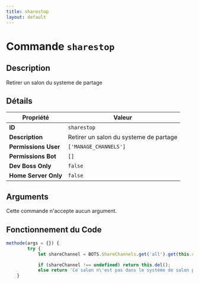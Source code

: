```yaml
---
title: sharestop
layout: default
---
```


# Commande `sharestop`

## Description

Retirer un salon du systeme de partage

## Détails

| Propriété | Valeur |
| --- | --- |
| **ID** | `sharestop` |
| **Description** | Retirer un salon du systeme de partage |
| **Permissions User** | `['MANAGE_CHANNELS']` |
| **Permissions Bot** | `[]` |
| **Dev Boss Only** | `false` |
| **Home Server Only** | `false` |

## Arguments

Cette commande n'accepte aucun argument.

## Fonctionnement du Code

```javascript
methode(args = {}) {
        try {
            let shareChannel = BOTS.ShareChannels.get('all').get(this.channel.id);

            if (shareChannel !== undefined) return this.del();
            else return 'Ce salon n\'est pas dans le système de salon partagée';
	}
```
